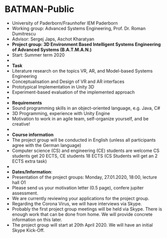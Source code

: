 # BATMAN-Public
* University of Paderborn/Fraunhofer IEM Paderborn
* Working group: Advanced Systems Engineering, Prof. Dr. Roman Dumitrescu
* Advisor: Sergej Japs, Aschot Kharatyan
* **Project group: 3D Environment Based Intelligent Systems Engineering of Advanced Systems (B.A.T.M.A.N.)**
* Start: Summer term 2020
*
* **Task**
* Literature research on the topics VR, AR, and Model-based Systems Engineering
* Conceptualisation and Design of VR and AR interfaces
* Prototypical Implementation in Unity 3D
* Experiment-based evaluation of the implemented approach
*
* **Requirements**
* Sound programming skills in an object-oriented language, e.g. Java, C#
* 3D Programming, experience with Unity Engine
* Motivation to work in an agile team, self-organize yourself, and be creative!
*
* **Course information**
* The project group will be conducted in English (unless all participants agree with the German language)
* Computer science (CS) and engineering (CE) students are welcome CS students get 20 ECTS, CE students 18 ECTS (CS Students will get an 2 ECTS extra task)
*
* **Dates/Information**:
* Presentation of the project groups: Monday, 27.01.2020, 18:00, lecture hall O1
* Please send us your motivation letter (0.5 page), confere jupiter assessment.
* We are currently reviewing your applications for the project group.
* Regarding the Corona Virus, we will have interviews via Skype.
* Probably the first project group meetings will be held via Skype. There is enough work that can be done from home. We will provide concrete information on this later.
* The project group will start at 20th April 2020. We will have an initial Skype Kick-Off.



